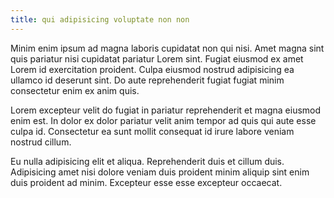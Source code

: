```yaml
---
title: qui adipisicing voluptate non non
---
```


Minim enim ipsum ad magna laboris cupidatat non qui nisi. Amet magna sint quis pariatur nisi cupidatat pariatur Lorem sint. Fugiat eiusmod ex amet Lorem id exercitation proident. Culpa eiusmod nostrud adipisicing ea ullamco id deserunt sint. Do aute reprehenderit fugiat fugiat minim consectetur enim ex anim quis.

Lorem excepteur velit do fugiat in pariatur reprehenderit et magna eiusmod enim est. In dolor ex dolor pariatur velit anim tempor ad quis qui aute esse culpa id. Consectetur ea sunt mollit consequat id irure labore veniam nostrud cillum.

Eu nulla adipisicing elit et aliqua. Reprehenderit duis et cillum duis. Adipisicing amet nisi dolore veniam duis proident minim aliquip sint enim duis proident ad minim. Excepteur esse esse excepteur occaecat.